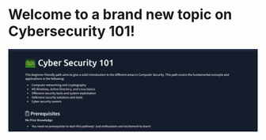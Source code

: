 # Welcome to a brand new topic on Cybersecurity 101!


![Cybersecurity101](Command%20Line/Screenshot/Cybersecurity_101.png)

